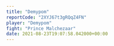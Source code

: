 ```yaml
---
title: "Demypom"
reportCode: "2XYJ67t3gRQqZ4FN"
player: "Demypom"
fight: "Prince Malchezaar"
date: 2021-08-23T19:07:58.042000+00:00
---
```

